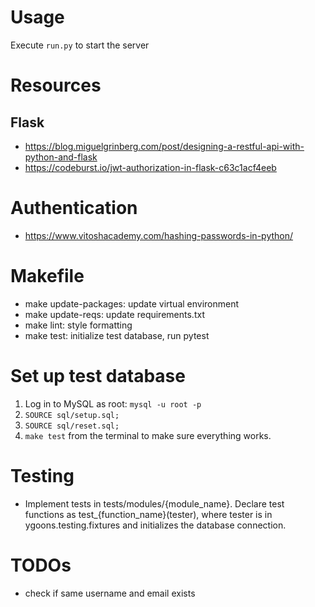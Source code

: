 # Usage

Execute `run.py` to start the server

# Resources

## Flask

* https://blog.miguelgrinberg.com/post/designing-a-restful-api-with-python-and-flask
* https://codeburst.io/jwt-authorization-in-flask-c63c1acf4eeb

# Authentication

* https://www.vitoshacademy.com/hashing-passwords-in-python/

# Makefile

* make update-packages: update virtual environment
* make update-reqs: update requirements.txt
* make lint: style formatting
* make test: initialize test database, run pytest

# Set up test database

1. Log in to MySQL as root: `mysql -u root -p`
2. `SOURCE sql/setup.sql;`
3. `SOURCE sql/reset.sql;`
4. `make test` from the terminal to make sure everything works.

# Testing

* Implement tests in tests/modules/{module_name}. Declare test functions as 
  test_{function_name}(tester), where tester is in ygoons.testing.fixtures 
  and initializes the database connection.

# TODOs

* check if same username and email exists
